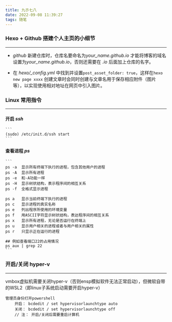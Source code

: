 ```yaml
---
title: 九朩七八
date: 2022-09-08 11:39:27
tags: 随笔
---
```


### Hexo + Github 搭建个人主页的小细节
---

* _github_ 新建仓库时，仓库名要命名为*your_name.github.io* 才能将博客的域名设置为*your_name.github.io*，否则还需要在 *.io* 后面加上仓库的名字。 

* 在 *hexo/_config.yml* 中找到并设置`post_asset_folder: true`，这样在`hexo new page xxxx` 创建文章时会同时创建与文章名用于保存相应附件（图片等），以实现使用相对地址在网页中引入图片。


### Linux 常用指令
---
#### 开启 _ssh_
    ```
    (sudo) /etc/init.d/ssh start
    ```
#### 查看进程 _ps_
    ```
    ps -a  显示所有终端下执行的进程，包含其他用户的进程
    ps -A  显示所有进程
    ps -e  和-A功能一样
    ps -H  显示树状结构，表示程序间的相互关系
    ps -f  全格式显示进程

    ps a   显示当前终端下执行的进程
    ps c   显示进程的真实名称
    ps e   列出程序所使用的环境变量
    ps f   用ASCII字符显示树状结构，表达程序间的相互关系
    ps x   显示所有进程，无论是否运行在终端上
    ps u   显示用户相关的进程或者与用户相关的属性
    ps r   只显示正在运行的进程

    ## 例如查看端口22的占用情况
    ps aux | grep 22
    ```

### 开启/关闭 hyper-v
---
vmbox虚拟机需要关闭hyper-v（否则ensp模拟软件无法正常启动），但微软自带的WSL2（即linux子系统启动需要开启hyper-v）

    管理员身份打开powershell
        开启： bcdedit / set hypervisorlaunchtype auto
        关闭： bcdedit / set hypervisorlaunchtype off
        // 注： 开启/关闭后需要重启计算机